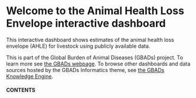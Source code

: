 # Welcome to the Animal Health Loss Envelope interactive dashboard

This interactive dashboard shows estimates of the animal health loss envelope (AHLE) for livestock using publicly available data.

This is part of the Global Burden of Animal Diseases (GBADs) project. To learn more see [the GBADs webpage](https://animalhealthmetrics.org/). To browse other dashboards and data sources hosted by the GBADs Informatics theme, see [the GBADs Knowledge Engine](http://gbadske.org/).

<h4>CONTENTS</h4>

```{tableofcontents}
```

<!--
<h4>Test Video</h4>
# /videos folder is in the _build folder at the top level of the Jupyter Book.
# Create a video on Windows using the Xbox Game recording feature. Activate with [Windows key] + [G].
<div>
<video controls width="500" src="../videos/test.mp4"></video>
</div>
-->